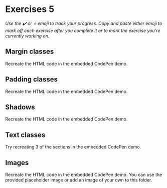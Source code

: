 # Exercises 5

*Use the ✔️ or ⭐️ emoji to track your progress. Copy and paste either emoji to mark off each exercise after you complete it or to mark the exercise you're currently working on.*

## Margin classes

Recreate the HTML code in the embedded CodePen demo.


## Padding classes

Recreate the HTML code in the embedded CodePen demo.


## Shadows

Recreate the HTML code in the embedded CodePen demo.


## Text classes

Try recreating 3 of the sections in the embedded CodePen demo.


## Images

Recreate the HTML code in the embedded CodePen demo. You can use the provided placeholder image or add an image of your own to this folder.
